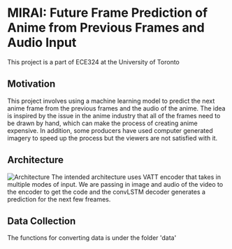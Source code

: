 # MIRAI: Future Frame Prediction of Anime from Previous Frames and Audio Input

This project is a part of ECE324 at the University of Toronto

## Motivation
This project involves using a machine learning model to predict the next anime frame from the previous frames and the audio of the anime. The idea is inspired by the issue in the anime industry that all of the frames need to be drawn by hand, which can make the process of creating anime expensive. In addition, some producers have used computer generated imagery to speed up the process but the viewers are not satisfied with it. 

## Architecture
![Architecture](https://cdn.discordapp.com/attachments/1068310123824550019/1089287912274808882/Arch20Diagram.png)
The intended architecture uses VATT encoder that takes in multiple modes of input. We are passing in image and audio of the video to the encoder to get the code and the convLSTM decoder generates a prediction for the next few freames. 

## Data Collection
The functions for converting data is under the folder 'data'